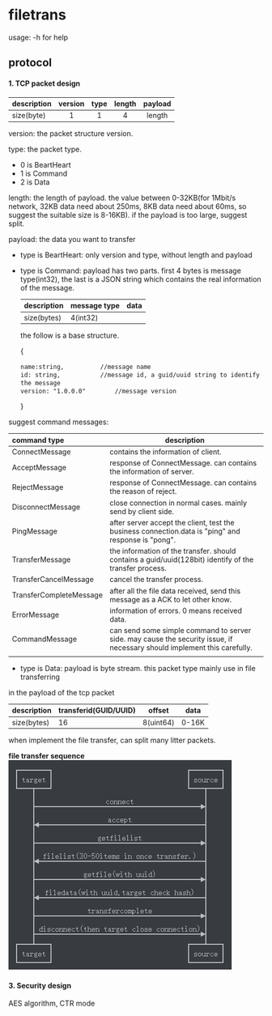 # filetrans
usage: -h for help

## **protocol**

#### 1. TCP packet design

| description | version | type | length | payload |
| ----------- | :-----: | :--: | :----: | :-----: |
| size(byte)  |    1    |  1   |   4    | length  |

version: the packet structure version.

type: the packet type. 

- 0 is BeartHeart
- 1 is Command
- 2 is Data

length: the length of payload. the value between 0-32KB(for 1Mbit/s network, 32KB data need about 250ms, 8KB data need about 60ms, so suggest the suitable size is 8-16KB). if the payload is too large, suggest split.

payload: the data you want to transfer

- type is BeartHeart: only version and type, without length and payload

- type is Command: 
  payload has two parts. first 4 bytes is message type(int32), the last is a JSON string which contains the real information of the message.

  | description | message type | data |
  | ----------- | ------------ | ---- |
  | size(bytes) | 4(int32)     |      |

  the follow is a base structure.

  {

  ```
  name:string,			//message name
  id: string, 			//message id, a guid/uuid string to identify the message
  version: "1.0.0.0"		//message version
  ```

  }

suggest command messages:

| command type            | description                                                  |
| :---------------------- | ------------------------------------------------------------ |
| ConnectMessage          | contains the information of client.                          |
| AcceptMessage           | response of ConnectMessage. can contains the information of server. |
| RejectMessage           | response of ConnectMessage. can contains the reason of reject. |
| DisconnectMessage       | close connection in normal cases. mainly send by client side. |
| PingMessage             | after server accept the client, test the business connection.data is "ping" and response is "pong". |
| TransferMessage         | the information of the transfer. should contains a guid/uuid(128bit) identify of the transfer process. |
| TransferCancelMessage   | cancel the transfer process.                                 |
| TransferCompleteMessage | after all the file data received, send this message as a ACK to let other know. |
| ErrorMessage            | information of errors. 0 means received data.                |
| CommandMessage          | can send some simple command to server side. may cause the security issue, if necessary should implement this  carefully. |
|                         |                                                              |

- type is Data: payload is byte stream. this packet type mainly use in file transferring

in the payload of the tcp packet

| description | transferid(GUID/UUID) | offset    | data  |
| ----------- | --------------------- | --------- | ----- |
| size(bytes) | 16                    | 8(uint64) | 0-16K |

when implement the file transfer, can split many litter packets.

**file transfer sequence**
![](SequenceDiagram.png)

#### 3. Security design

AES algorithm, CTR mode

    

